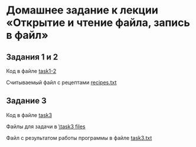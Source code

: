 # Домашнее задание к лекции «Открытие и чтение файла, запись в файл»

## Задания 1 и 2
 Код в файле [task1-2](\task1-2.py)
 
 Считываемый файл с рецептами [recipes.txt](\recipes.txt)

## Задание 3
Код в файле [task3](\task3.py)

Файлы для задачи в [\task3 files](\task3-files-toread)

Файл с результатом работы программы в файле [task3.txt](task3.txt)